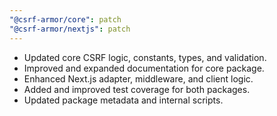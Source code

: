 ```yaml
---
"@csrf-armor/core": patch
"@csrf-armor/nextjs": patch
---
```


- Updated core CSRF logic, constants, types, and validation.
- Improved and expanded documentation for core package.
- Enhanced Next.js adapter, middleware, and client logic.
- Added and improved test coverage for both packages.
- Updated package metadata and internal scripts.